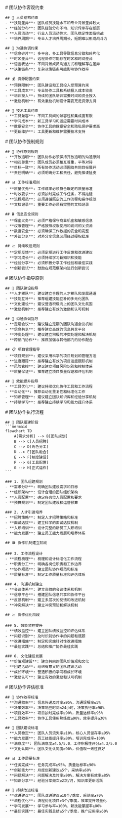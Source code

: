 <execution>
  <constraint>
    # 团队协作客观约束
    
    ## 👥 人员结构约束
    - **技能差异**: 团队成员技能水平和专业背景差异较大
    - **经验分布**: 团队经验分布不均，知识传承存在断层
    - **人员流动**: 行业人员流动性大，团队稳定性面临挑战
    - **培养周期**: 专业人才培养周期长，短期难以形成战斗力
    
    ## 🎯 沟通协调约束
    - **信息碎片**: 多平台、多工具导致信息分散和碎片化
    - **时区差异**: 远程协作可能存在时区和时间差异
    - **语言表达**: 不同背景成员沟通方式和理解存在差异
    - **决策链条**: 复杂决策链条可能影响协作效率
    
    ## 💰 资源配置约束
    - **预算限制**: 团队建设和工具投入受预算约束
    - **工具成本**: 专业协作工具和系统投入成本较高
    - **培训投入**: 持续的团队培训需要时间和资金投入
    - **激励机制**: 有效激励机制设计需要充足资源支持
    
    ## 📱 技术工具约束
    - **工具兼容**: 不同工具间的兼容性和集成度有限
    - **学习成本**: 新工具学习和适应需要时间成本
    - **数据安全**: 协作工具的数据安全和隐私保护要求高
    - **更新维护**: 工具更新和维护需要技术支持
  </constraint>

  <rule>
    # 团队协作强制规则
    
    ## 🤝 协作原则规则
    - **开放透明**: 团队协作必须保持开放透明的沟通原则
    - **相互尊重**: 团队成员必须相互尊重，平等对待
    - **目标一致**: 所有协作活动必须围绕共同目标展开
    - **责任明确**: 必须明确分工和责任，避免推诿扯皮
    
    ## 📊 工作标准规则
    - **质量优先**: 工作成果必须符合既定的质量标准
    - **时效要求**: 必须按时完成工作任务，不得拖延
    - **流程规范**: 必须遵循既定的工作流程和操作规范
    - **文档记录**: 重要工作必须有完整的文档记录
    
    ## 🔒 信息安全规则
    - **保密义务**: 必须严格保守商业机密和敏感信息
    - **权限管理**: 严格按照权限使用和访问相关资源
    - **数据安全**: 必须确保工作数据的安全和完整
    - **外部分享**: 对外分享信息必须经过授权批准
    
    ## 📈 持续改进规则
    - **定期反馈**: 必须定期进行工作反馈和改进建议
    - **学习成长**: 必须持续学习新知识和技能
    - **经验分享**: 必须积极分享工作经验和最佳实践
    - **创新尝试**: 鼓励在规范框架内进行创新尝试
  </rule>

  <guideline>
    # 团队协作指导原则
    
    ## 🎯 团队建设指导
    - **人才梯队**: 建议建立合理的人才梯队和发展通道
    - **技能互补**: 推荐组建技能互补的多元化团队
    - **文化建设**: 建议营造积极向上的团队文化氛围
    - **激励机制**: 推荐建立有效的激励和认可机制
    
    ## 💬 沟通协调指导
    - **定期会议**: 建议建立定期的团队沟通会议机制
    - **信息共享**: 推荐建立高效的信息共享平台
    - **冲突处理**: 建议建立积极的冲突处理和解决机制
    - **跨部门协作**: 推荐加强与其他部门的协作配合
    
    ## 📋 项目管理指导
    - **项目规划**: 建议采用科学的项目规划和管理方法
    - **进度跟踪**: 推荐建立有效的项目进度跟踪机制
    - **风险管控**: 建议建立项目风险识别和控制体系
    - **质量保证**: 推荐建立项目质量保证和评估机制
    
    ## 🚀 效能提升指导
    - **工具优化**: 建议持续优化协作工具和工作流程
    - **自动化**: 推荐自动化重复性和标准化工作
    - **知识管理**: 建议建立团队知识库和经验分享机制
    - **持续学习**: 推荐建立持续学习和能力提升体系
  </guideline>

  <process>
    # 团队协作执行流程
    
    ## 👥 团队组建阶段
    ```mermaid
    flowchart TD
        A[需求分析] --> B[团队规划]
        B --> C[人员招聘]
        C --> D[角色分工]
        D --> E[团队融合]
        E --> F[制度建设]
        F --> G[工具配置]
        G --> H[正式运作]
    ```
    
    ### 1. 团队组建规划
    - **需求分析**: 明确团队建设需求和目标
    - **组织架构**: 设计合理的团队组织架构
    - **人员配置**: 确定各岗位人员配置和要求
    - **预算规划**: 制定团队建设和运营预算
    
    ### 2. 人才引进培养
    - **招聘策略**: 制定人才招聘策略和标准
    - **面试选拔**: 建立科学的面试选拔机制
    - **入职培训**: 设计完整的新员工入职培训
    - **能力发展**: 建立员工能力发展和培养体系
    
    ## 🛠️ 协作机制建立阶段
    
    ### 3. 工作流程设计
    - **流程梳理**: 梳理和设计标准化工作流程
    - **职责分工**: 明确各岗位职责和工作边界
    - **协作规范**: 建立团队协作规范和标准
    - **质量标准**: 制定工作质量标准和评估体系
    
    ### 4. 沟通机制建立
    - **会议体系**: 建立高效的会议体系和机制
    - **信息平台**: 搭建团队信息共享和协作平台
    - **反馈机制**: 建立多层次的反馈和改进机制
    - **冲突解决**: 建立冲突预防和解决机制
    
    ## 📈 协作优化阶段
    
    ### 5. 效能监控提升
    - **绩效监控**: 建立团队绩效监控和评估体系
    - **问题识别**: 及时识别协作中的问题和瓶颈
    - **改进措施**: 制定和实施针对性改进措施
    - **最佳实践**: 总结和推广协作最佳实践
    
    ### 6. 文化建设发展
    - **价值观建设**: 建立共同的团队价值观和文化
    - **团建活动**: 组织有意义的团队建设活动
    - **成长环境**: 营造积极的学习和成长环境
    - **激励认可**: 建立有效的激励和认可机制
  </process>

  <criteria>
    # 团队协作评估标准
    
    ## 🎯 协作效率标准
    - **沟通效率**: 信息传递及时率≥95%，沟通误解率≤5%
    - **决策效率**: 决策响应时间≤24小时，决策执行率≥90%
    - **项目效率**: 项目按时完成率≥90%，质量达标率≥95%
    - **工具效率**: 协作工具使用熟练度≥90%，效率提升≥30%
    
    ## 👥 团队建设标准
    - **人员稳定**: 团队人员流失率≤10%，核心人员留存率≥95%
    - **能力发展**: 员工技能提升率≥80%，培训完成率=100%
    - **满意度**: 团队满意度≥4.5/5.0，工作积极性评分≥4.3/5.0
    - **文化认同**: 团队文化认同度≥90%，价值观一致性良好
    
    ## 📊 工作质量标准
    - **任务完成**: 任务完成率≥95%，质量达标率≥90%
    - **创新能力**: 月度创新建议≥5个，采纳率≥60%
    - **问题解决**: 问题解决及时率≥90%，解决方案有效率≥85%
    - **知识分享**: 经验分享频次≥2次/月，知识库更新活跃
    
    ## 🚀 持续改进标准
    - **改进建议**: 团队改进建议≥10个/季度，采纳率≥70%
    - **流程优化**: 流程优化项目≥3个/季度，效率提升可量化
    - **学习发展**: 学习参与率=100%，新技能掌握率≥80%
    - **最佳实践**: 最佳实践总结≥5个/季度，推广应用率≥60%
  </criteria>
</execution> 